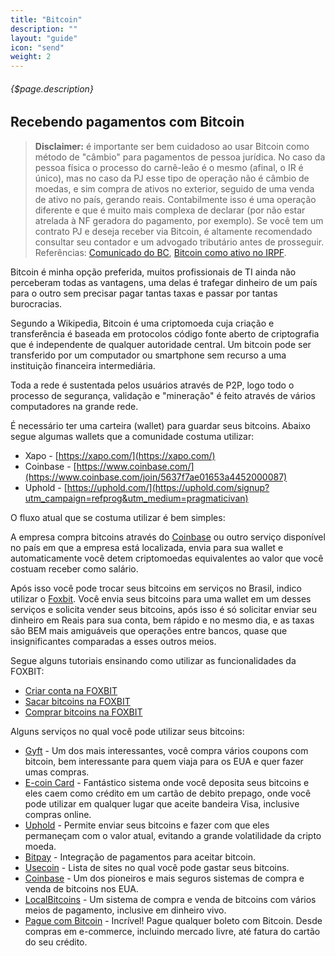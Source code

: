 ```yaml
---
title: "Bitcoin"
description: ""
layout: "guide"
icon: "send"
weight: 2
---
```


###### {$page.description}

<article id="1">

## Recebendo pagamentos com Bitcoin

> **Disclaimer:** é importante ser bem cuidadoso ao usar Bitcoin como método de "câmbio" para pagamentos de pessoa jurídica. No caso da pessoa física o processo do carnê-leão é o mesmo (afinal, o IR é único), mas no caso da PJ esse tipo de operação não é câmbio de moedas, e sim compra de ativos no exterior, seguido de uma venda de ativo no país, gerando reais. Contabilmente isso é uma operação diferente e que é muito mais complexa de declarar (por não estar atrelada à NF geradora do pagamento, por exemplo). Se você tem um contrato PJ e deseja receber via Bitcoin, é altamente recomendado consultar seu contador e um advogado tributário antes de prosseguir. Referências: [Comunicado do BC](https://www3.bcb.gov.br/normativo/detalharNormativo.do?method=detalharNormativo&N=114009277), [Bitcoin como ativo no IRPF](http://stminvestimentos.com.br/receita-federal-inclui-bitcoin-no-imposto-de-renda-2017/).

Bitcoin é minha opção preferida, muitos profissionais de TI ainda não perceberam todas as vantagens, uma delas é trafegar dinheiro de um país para o outro sem precisar pagar tantas taxas e passar por tantas burocracias.

Segundo a Wikipedia, Bitcoin é uma criptomoeda cuja criação e transferência é baseada em protocolos código fonte aberto de criptografia que é independente de qualquer autoridade central. Um bitcoin pode ser transferido por um computador ou smartphone sem recurso a uma instituição financeira intermediária.

Toda a rede é sustentada pelos  usuários através de P2P, logo todo o processo de segurança, validação e "mineração" é feito através de vários computadores na grande rede.

É necessário ter uma carteira (wallet) para guardar seus bitcoins. Abaixo segue algumas wallets que a comunidade costuma utilizar:

* Xapo - [https://xapo.com/](https://xapo.com/)
* Coinbase - [https://www.coinbase.com/](https://www.coinbase.com/join/5637f7ae01653a4452000087)
* Uphold - [https://uphold.com/](https://uphold.com/signup?utm_campaign=refprog&utm_medium=pragmaticivan)

O fluxo atual que se costuma utilizar é bem simples:

A empresa compra bitcoins através do [Coinbase](https://www.coinbase.com/join/5637f7ae01653a4452000087) ou outro serviço disponível no país em que a empresa está localizada, envia para sua wallet e automaticamente você detem criptomoedas equivalentes ao valor que você costuam receber como salário.

Após isso você pode trocar seus bitcoins em serviços no Brasil, indico utilizar o [Foxbit](https://foxbit.exchange). Você envia seus bitcoins para uma wallet em um desses serviços e solicita vender seus bitcoins, após isso é só solicitar enviar seu dinheiro em Reais para sua conta, bem rápido e no mesmo dia, e as taxas são BEM mais amiguáveis que operações entre bancos, quase que insignificantes comparadas a esses outros meios.

Segue alguns tutoriais ensinando como utilizar as funcionalidades da FOXBIT:

* [Criar conta na FOXBIT](https://www.youtube.com/watch?v=GCoe-thmHJk)
* [Sacar bitcoins na FOXBIT](https://www.youtube.com/watch?v=loAJUYu9UHY)
* [Comprar bitcoins na FOXBIT](https://www.youtube.com/watch?v=2xRDkFDyYQY)

Alguns serviços no qual você pode utilizar seus bitcoins:

* [Gyft](http://www.gyft.com/bitcoin/) - Um dos mais interessantes, você compra vários coupons com bitcoin, bem interessante para quem viaja para os EUA e quer fazer umas compras.
* [E-coin Card](https://www.e-coin.io/?ref=1070214a1100452b810918b5030a994d#sthash.JMVP7M1H.dpuf) - Fantástico sistema onde você deposita seus bitcoins e eles caem como crédito em um cartão de debito prepago, onde você pode utilizar em qualquer lugar que aceite bandeira Visa, inclusive compras online.
* [Uphold](https://uphold.com/signup?utm_campaign=refprog&utm_medium=pragmaticivan) - Permite enviar seus bitcoins e fazer com que eles permaneçam com o valor atual, evitando a grande volatilidade da cripto moeda.
* [Bitpay](https://bitpay.com/) - Integração de pagamentos para aceitar bitcoin.
* [Usecoin](http://usebitcoins.info/) -  Lista de sites no qual você pode gastar seus bitcoins.
* [Coinbase](https://www.coinbase.com/join/5637f7ae01653a4452000087) - Um dos pioneiros e mais seguros sistemas de compra e venda de bitcoins nos EUA.
* [LocalBitcoins](https://localbitcoins.com/) - Um sistema de compra e venda de bitcoins com vários meios de pagamento, inclusive em dinheiro vivo.
* [Pague com Bitcoin](http://www.paguecombitcoin.com) - Incrível! Pague qualquer boleto com Bitcoin. Desde compras em e-commerce, incluindo mercado livre, até fatura do cartão do seu crédito.

</article>
